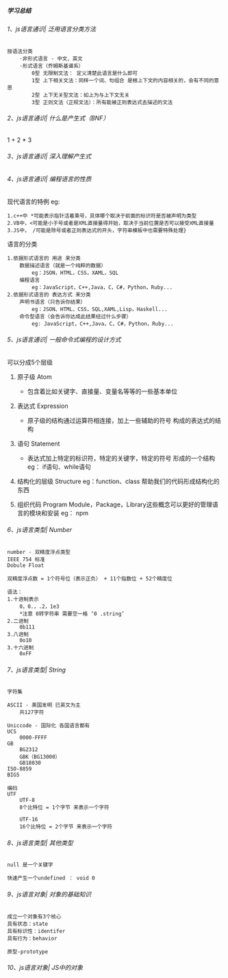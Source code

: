 ##### 学习总结

###### 1、js语言通识| 泛用语言分类方法

    按语法分类
        ·非形式语言 - 中文、英文
        ·形式语言（乔姆斯基谱系）
            0型 无限制文法： 定义清楚此语言是什么即可
            1型 上下相关文法：同样一个词、句组合 是根上下文的内容相关的，会有不同的意思
            2型 上下无关型文法：如上为与上下文无关
            3型 正则文法（正规文法）：所有能被正则表达式去描述的文法


###### 2、js语言通识| 什么是产生式（BNF）
1 + 2 * 3


###### 3、js语言通识| 深入理解产生式

###### 4、js语言通识| 编程语言的性质

现代语言的特例
eg: 
    
    1.c++中 *可能表示指针活着乘号，具体哪个取决于前面的标识符是否被声明为类型
    2.VB中，<可能是小于号或者是XML直接量得开始，取决于当前位置是否可以接受XML直接量
    3.JS中， /可能是除号或者正则表达式的开头，字符串模板中也需要特殊处理} 

语言的分类

    1.依据形式语言的 用途 来分类
        数据描述语言（就是一个纯粹的数据）
            eg：JSON，HTML，CSS，XAML，SQL
        编程语言
            eg：JavaScript，C++,Java，C，C#，Python，Ruby...
    2.依据形式语言的 表达方式 来分类
        声明书语言（只告诉你结果）
            eg：JSON、HTML、CSS，SQL,XAML,Lisp，Haskell...
        命令型语言（会告诉你达成此结果经过什么步骤）
            eg: JavaScript，C++,Java，C，C#，Python，Ruby...

###### 5、js语言通识| 一般命令式编程的设计方式
可以分成5个层级

1. 原子级 Atom 
    - 包含着比如关键字、直接量、变量名等等的一些基本单位

2. 表达式 Expression
    - 原子级的结构通过运算符相连接，加上一些辅助的符号 构成的表达式的结构
3. 语句 Statement  
    - 表达式加上特定的标识符，特定的关键字，特定的符号 形成的一个结构
    eg： if语句、while语句
4. 结构化的层级 Structure
    eg：function、class 帮助我们的代码形成结构化的东西
5. 组织代码 Program
    Module，Package，Library这些概念可以更好的管理语言的模块和安装
    eg： npm

###### 6、js语言类型| Number
    number - 双精度浮点类型
    IEEE 754 标准 
    Dobule Float 

    双精度浮点数 = 1个符号位（表示正负） + 11个指数位 + 52个精度位

    语法：
    1.十进制表示 
        0，0.，.2，1e3
        *注意 0转字符串 需要空一格 ‘0 .string’
    2.二进制
        0b111
    3.八进制
        0o10
    3.十六进制
        0xFF
###### 7、js语言类型| String
    字符集

    ASCII - 美国发明 已英文为主
        共127字符

    Uniccode - 国际化 各国语言都有
    UCS
        0000-FFFF
    GB
        BG2312
        GBK（BG13000）
        GB18030
    ISO-8859
    BIG5

    编码
    UTF
        UTF-8
        8个比特位 = 1个字节 来表示一个字符

        UTF-16
        16个比特位 = 2个字节 来表示一个字符


###### 8、js语言类型| 其他类型
    null 是一个关键字

    快速产生一个undefined ： void 0

###### 9、js语言对象| 对象的基础知识
    成立一个对象有3个核心
    具有状态：state
    具有标识性：identifer
    具有行为：behavior

    原型-prototype
    

###### 10、js语言对象| JS中的对象

